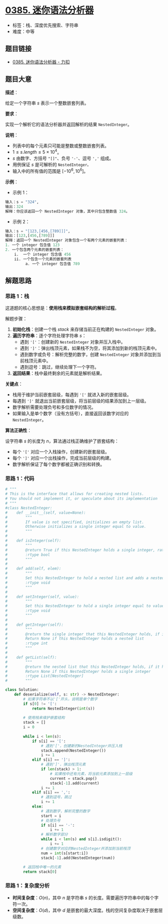 # [0385. 迷你语法分析器](https://leetcode.cn/problems/mini-parser/)

- 标签：栈、深度优先搜索、字符串
- 难度：中等

## 题目链接

- [0385. 迷你语法分析器 - 力扣](https://leetcode.cn/problems/mini-parser/)

## 题目大意

**描述**：

给定一个字符串 $s$ 表示一个整数嵌套列表。

**要求**：

实现一个解析它的语法分析器并返回解析的结果 `NestedInteger`。

**说明**：

- 列表中的每个元素只可能是整数或整数嵌套列表。
- $1 \le s.length \le 5 \times 10^{4}$。
- $s$ 由数字、方括号 `"[]"`、负号 `'-'`、逗号 `','` 组成。
- 用例保证 $s$ 是可解析的 `NestedInteger。`
- 输入中的所有值的范围是 $[-10^{6}, 10^{6}]$。

**示例**：

- 示例 1：

```python
输入：s = "324",
输出：324
解释：你应该返回一个 NestedInteger 对象，其中只包含整数值 324。
```

- 示例 2：

```python
输入：s = "[123,[456,[789]]]",
输出：[123,[456,[789]]]
解释：返回一个 NestedInteger 对象包含一个有两个元素的嵌套列表：
1. 一个 integer 包含值 123
2. 一个包含两个元素的嵌套列表：
    i.  一个 integer 包含值 456
    ii. 一个包含一个元素的嵌套列表
         a. 一个 integer 包含值 789
```

## 解题思路

### 思路 1：栈

这道题的核心思想是：**使用栈来模拟嵌套结构的解析过程**。

解题步骤：

1. **初始化栈**：创建一个栈 $stack$ 来存储当前正在构建的 `NestedInteger` 对象。
2. **遍历字符串**：逐个字符处理字符串 $s$：
   - 遇到 `'['`：创建新的 `NestedInteger` 对象并压入栈中。
   - 遇到 `']'`：弹出栈顶元素，如果栈不为空，将其添加到新的栈顶元素中。
   - 遇到数字或负号：解析完整的数字，创建 `NestedInteger` 对象并添加到当前栈顶元素中。
   - 遇到逗号：跳过，继续处理下一个字符。
3. **返回结果**：栈中最终剩余的元素就是解析结果。

**关键点**：

- 栈用于维护当前嵌套层级，每遇到 `'['` 就进入新的嵌套层级。
- 每遇到 `']'` 就退出当前嵌套层级，将当前层级的结果添加到上一层级。
- 数字解析需要处理负号和多位数字的情况。
- 如果输入是单个数字（没有方括号），直接返回该数字对应的 `NestedInteger`。

**算法正确性**：

设字符串 $s$ 的长度为 $n$，算法通过栈正确维护了嵌套结构：
- 每个 `'['` 对应一个入栈操作，创建新的嵌套层级。
- 每个 `']'` 对应一个出栈操作，完成当前层级的构建。
- 数字解析保证了每个数字都被正确识别和转换。

### 思路 1：代码

```python
# """
# This is the interface that allows for creating nested lists.
# You should not implement it, or speculate about its implementation
# """
#class NestedInteger:
#    def __init__(self, value=None):
#        """
#        If value is not specified, initializes an empty list.
#        Otherwise initializes a single integer equal to value.
#        """
#
#    def isInteger(self):
#        """
#        @return True if this NestedInteger holds a single integer, rather than a nested list.
#        :rtype bool
#        """
#
#    def add(self, elem):
#        """
#        Set this NestedInteger to hold a nested list and adds a nested integer elem to it.
#        :rtype void
#        """
#
#    def setInteger(self, value):
#        """
#        Set this NestedInteger to hold a single integer equal to value.
#        :rtype void
#        """
#
#    def getInteger(self):
#        """
#        @return the single integer that this NestedInteger holds, if it holds a single integer
#        Return None if this NestedInteger holds a nested list
#        :rtype int
#        """
#
#    def getList(self):
#        """
#        @return the nested list that this NestedInteger holds, if it holds a nested list
#        Return None if this NestedInteger holds a single integer
#        :rtype List[NestedInteger]
#        """

class Solution:
    def deserialize(self, s: str) -> NestedInteger:
        # 如果字符串不以'['开头，说明是单个数字
        if s[0] != '[':
            return NestedInteger(int(s))
        
        # 使用栈来维护嵌套结构
        stack = []
        i = 0
        
        while i < len(s):
            if s[i] == '[':
                # 遇到'['，创建新的NestedInteger并压入栈
                stack.append(NestedInteger())
                i += 1
            elif s[i] == ']':
                # 遇到']'，弹出栈顶元素
                if len(stack) > 1:
                    # 如果栈中还有元素，将当前元素添加到上一层级
                    current = stack.pop()
                    stack[-1].add(current)
                i += 1
            elif s[i] == ',':
                # 遇到逗号，跳过
                i += 1
            else:
                # 遇到数字，解析完整的数字
                start = i
                # 处理负号
                if s[i] == '-':
                    i += 1
                # 解析数字部分
                while i < len(s) and s[i].isdigit():
                    i += 1
                # 创建数字对应的NestedInteger并添加到当前栈顶
                num = int(s[start:i])
                stack[-1].add(NestedInteger(num))
        
        # 返回栈中唯一的元素
        return stack[0]
```

### 思路 1：复杂度分析

- **时间复杂度**：$O(n)$，其中 $n$ 是字符串 $s$ 的长度。需要遍历字符串中的每个字符一次。
- **空间复杂度**：$O(d)$，其中 $d$ 是嵌套的最大深度。栈的空间复杂度取决于嵌套层级数。
